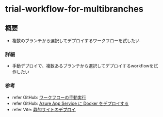 # trial-workflow-for-multibranches
## 概要
- 複数のブランチから選択してデプロイするワークフローを試したい

### 詳細
- 手動デプロイで、複数あるブランチから選択してデプロイするworkflowを試作したい

### 参考
- refer GitHub: [ワークフローの手動実行](https://docs.github.com/ja/enterprise-server@3.8/actions/using-workflows/manually-running-a-workflow)
- refer GitHub: [Azure App Service に Docker をデプロイする](https://docs.github.com/ja/enterprise-server@3.8/actions/deployment/deploying-to-your-cloud-provider/deploying-to-azure/deploying-docker-to-azure-app-service)
- refer Vite: [静的サイトのデプロイ](https://ja.vitejs.dev/guide/static-deploy.html)
